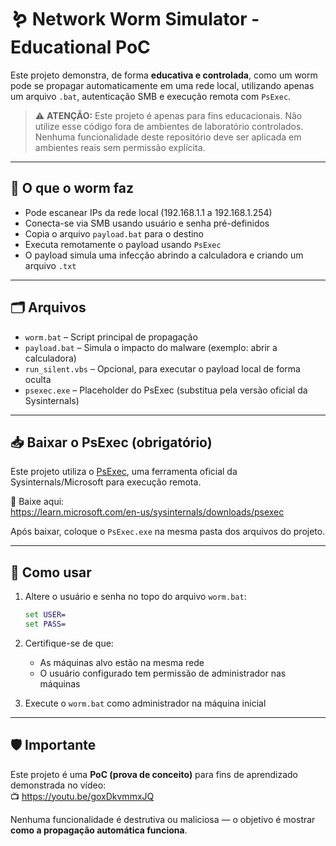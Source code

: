 # 🪱 Network Worm Simulator - Educational PoC

Este projeto demonstra, de forma **educativa e controlada**, como um worm pode se propagar automaticamente em uma rede local, utilizando apenas um arquivo `.bat`, autenticação SMB e execução remota com `PsExec`.

> ⚠️ **ATENÇÃO:** Este projeto é apenas para fins educacionais. Não utilize esse código fora de ambientes de laboratório controlados. Nenhuma funcionalidade deste repositório deve ser aplicada em ambientes reais sem permissão explícita.

---

## 🧠 O que o worm faz

- Pode escanear IPs da rede local (192.168.1.1 a 192.168.1.254)
- Conecta-se via SMB usando usuário e senha pré-definidos
- Copia o arquivo `payload.bat` para o destino
- Executa remotamente o payload usando `PsExec`
- O payload simula uma infecção abrindo a calculadora e criando um arquivo `.txt`

---

## 🗂️ Arquivos

- `worm.bat` – Script principal de propagação
- `payload.bat` – Simula o impacto do malware (exemplo: abrir a calculadora)
- `run_silent.vbs` – Opcional, para executar o payload local de forma oculta
- `psexec.exe` – Placeholder do PsExec (substitua pela versão oficial da Sysinternals)

---

## 📥 Baixar o PsExec (obrigatório)

Este projeto utiliza o [PsExec](https://learn.microsoft.com/en-us/sysinternals/downloads/psexec), uma ferramenta oficial da Sysinternals/Microsoft para execução remota.

🔗 Baixe aqui:  
https://learn.microsoft.com/en-us/sysinternals/downloads/psexec

Após baixar, coloque o `PsExec.exe` na mesma pasta dos arquivos do projeto.

---

## 🚀 Como usar

1. Altere o usuário e senha no topo do arquivo `worm.bat`:
    ```bat
    set USER=
    set PASS=
    ```

2. Certifique-se de que:
    - As máquinas alvo estão na mesma rede
    - O usuário configurado tem permissão de administrador nas máquinas

3. Execute o `worm.bat` como administrador na máquina inicial

---

## 🛡️ Importante

Este projeto é uma **PoC (prova de conceito)** para fins de aprendizado demonstrada no vídeo:  
📺 https://youtu.be/goxDkvmmxJQ

Nenhuma funcionalidade é destrutiva ou maliciosa — o objetivo é mostrar **como a propagação automática funciona**.
